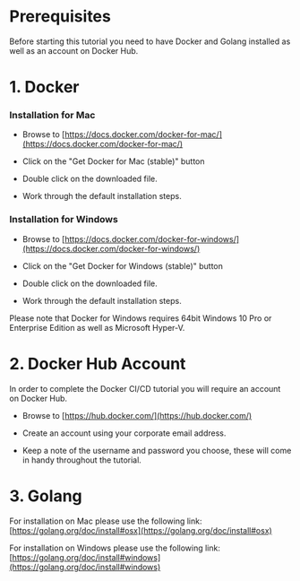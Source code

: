 # Prerequisites

Before starting this tutorial you need to have Docker and Golang installed as well as an account on Docker Hub.

# 1. Docker

### Installation for Mac

- Browse to [https://docs.docker.com/docker-for-mac/](https://docs.docker.com/docker-for-mac/)

- Click on the "Get Docker for Mac (stable)" button

- Double click on the downloaded file.

- Work through the default installation steps.

### Installation for Windows

- Browse to [https://docs.docker.com/docker-for-windows/](https://docs.docker.com/docker-for-windows/)

- Click on the "Get Docker for Windows (stable)" button

- Double click on the downloaded file.

- Work through the default installation steps.

Please note that Docker for Windows requires 64bit Windows 10 Pro or Enterprise Edition as well as Microsoft Hyper-V.

# 2. Docker Hub Account

In order to complete the Docker CI/CD tutorial you will require an account on Docker Hub.

- Browse to [https://hub.docker.com/](https://hub.docker.com/)

- Create an account using your corporate email address.

- Keep a note of the username and password you choose, these will come in handy throughout the tutorial.

# 3. Golang

For installation on Mac please use the following link: [https://golang.org/doc/install#osx](https://golang.org/doc/install#osx)

For installation on Windows please use the following link: [https://golang.org/doc/install#windows](https://golang.org/doc/install#windows)